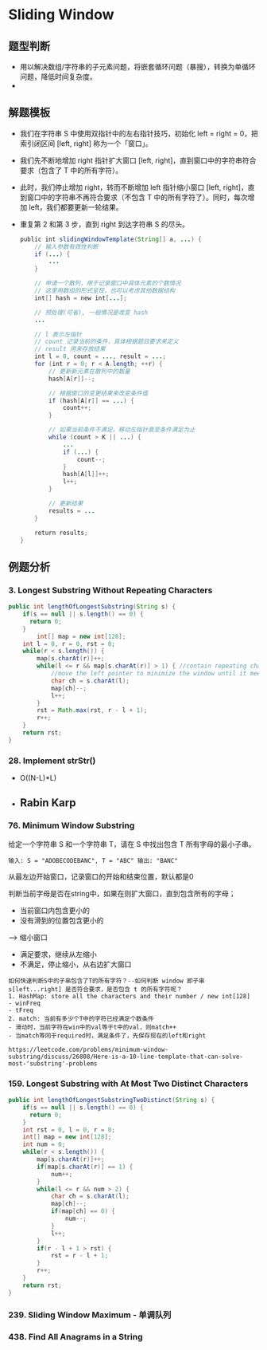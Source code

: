 # Sliding Window

## 题型判断

- 用以解决数组/字符串的子元素问题，将嵌套循环问题（暴搜），转换为单循环问题，降低时间复杂度。
- 

## 解题模板

- 我们在字符串 S 中使用双指针中的左右指针技巧，初始化 left = right = 0，把索引闭区间 [left, right] 称为一个「窗口」。

- 我们先不断地增加 right 指针扩大窗口 [left, right]，直到窗口中的字符串符合要求（包含了 T 中的所有字符）。

- 此时，我们停止增加 right，转而不断增加 left 指针缩小窗口 [left, right]，直到窗口中的字符串不再符合要求（不包含 T 中的所有字符了）。同时，每次增加 left，我们都要更新一轮结果。

- 重复第 2 和第 3 步，直到 right 到达字符串 S 的尽头。

  ```java
  public int slidingWindowTemplate(String[] a, ...) {
      // 输入参数有效性判断
      if (...) {
          ...
      }
  
      // 申请一个散列，用于记录窗口中具体元素的个数情况
      // 这里用数组的形式呈现，也可以考虑其他数据结构
      int[] hash = new int[...];
  
      // 预处理(可省), 一般情况是改变 hash
      ...
  
      // l 表示左指针
      // count 记录当前的条件，具体根据题目要求来定义
      // result 用来存放结果
      int l = 0, count = ..., result = ...;
      for (int r = 0; r < A.length; ++r) {
          // 更新新元素在散列中的数量
          hash[A[r]]--;
  
          // 根据窗口的变更结果来改变条件值
          if (hash[A[r]] == ...) {
              count++;
          }
  
          // 如果当前条件不满足，移动左指针直至条件满足为止
          while (count > K || ...) {
              ...
              if (...) {
                  count--;
              }
              hash[A[l]]++;
              l++;
          }
  
          // 更新结果
          results = ...
      }
  
      return results;
  }
  
  ```

  

## 例题分析

### 3. Longest Substring Without Repeating Characters

```java
public int lengthOfLongestSubstring(String s) {
    if(s == null || s.length() == 0) {
      return 0;
    }   
		int[] map = new int[128];
    int l = 0, r = 0, rst = 0;
    while(r < s.length()) {
        map[s.charAt(r)]++;
        while(l <= r && map[s.charAt(r)] > 1) {	//contain repeating characters
            //move the left pointer to minimize the window until it meets the requirement
            char ch = s.charAt(l);
            map[ch]--;
            l++;
        }
        rst = Math.max(rst, r - l + 1);
        r++;
    }
    return rst;
}
```

### 28. Implement strStr()

- O((N-L)*L)
- Rabin Karp
  - 

### 76. Minimum Window Substring

给定一个字符串 S 和一个字符串 T，请在 S 中找出包含 T 所有字母的最小子串。

`输入: S = "ADOBECODEBANC", T = "ABC"	输出: "BANC"`

从最左边开始窗口，记录窗口的开始和结束位置，默认都是0

判断当前字母是否在string中，如果在则扩大窗口，直到包含所有的字母；

- 当前窗口内包含更小的
- 没有滑到的位置包含更小的

--> 缩小窗口

- 满足要求，继续从左缩小
- 不满足，停止缩小，从右边扩大窗口

```
如何快速判断S中的子串包含了T的所有字符？--如何判断 window 即子串 s[left...right] 是否符合要求，是否包含 t 的所有字符呢？
1. HashMap: store all the characters and their number / new int[128]
- winFreq
- tFreq
2. match: 当前有多少个T中的字符已经满足个数条件
- 滑动时，当前字符在win中的val等于t中的val，则match++
- 当match等同于required时，满足条件了，先保存现在的left和right

https://leetcode.com/problems/minimum-window-substring/discuss/26808/Here-is-a-10-line-template-that-can-solve-most-'substring'-problems
```



### 159. Longest Substring with At Most Two Distinct Characters

```java
public int lengthOfLongestSubstringTwoDistinct(String s) {
    if(s == null || s.length() == 0) {
      return 0;            
    }
    int rst = 0, l = 0, r = 0;
    int[] map = new int[128];
    int num = 0;
    while(r < s.length()) {
        map[s.charAt(r)]++;
        if(map[s.charAt(r)] == 1) {
            num++;
        }
        while(l <= r && num > 2) {
            char ch = s.charAt(l);
            map[ch]--;
            if(map[ch] == 0) {
                num--;
            }
            l++;
        }
        if(r - l + 1 > rst) {
            rst = r - l + 1;
        }
        r++;
    }
    return rst;
}
```


### 239. Sliding Window Maximum - 单调队列



### 438. Find All Anagrams in a String







